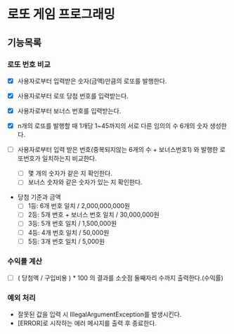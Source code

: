 # 로또 게임 프로그래밍

## 기능목록
### 로또 번호 비교
- [x] 사용자로부터 입력받은 숫자(금액)만큼의 로또를 발행한다.
- [x] 사용자로부터 로또 당첨 번호를 입력받는다.
- [x] 사용자로부터 보너스 번호를 입력받는다.
- [x] n개의 로또를 발행할 때 1개당 1~45까지의 서로 다른 임의의 수 6개의 숫자 생성한다.

- [ ] 사용자로부터 입력 받은 번호(중복되지않는 6개의 수 + 보너스번호1) 와 발행한 로또번호가 일치하는지 비교한다.
   - [ ] 몇 개의 숫자가 같은 지 확인한다.
   - [ ] 보너스 숫자와 같은 숫자가 있는 지 확인한다.
- 당첨 기준과 금액
    - [ ] 1등: 6개 번호 일치 / 2,000,000,000원
    - [ ] 2등: 5개 번호 + 보너스 번호 일치 / 30,000,000원
    - [ ] 3등: 5개 번호 일치 / 1,500,000원
    - [ ] 4등: 4개 번호 일치 / 50,000원
    - [ ] 5등: 3개 번호 일치 / 5,000원
  
### 수익률 계산
- [ ] ( 당첨액 / 구입비용 ) * 100 의 결과를 소숫점 둘째자리 수까지 출력한다.(수익률)  

### 예외 처리
  - 잘못된 값을 입력 시 IllegalArgumentException를 발생시킨다.
  - [ERROR]로 시작하는 에러 메시지를 출력 후 종료한다.